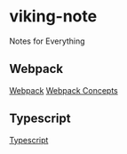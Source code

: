 # viking-note
Notes for Everything

## Webpack
[Webpack](https://github.com/weijunzhai/viking-note/tree/master/web-developing/front-end/webpack)
[Webpack Concepts](https://webpack.js.org/concepts/)

## Typescript
[Typescript](https://github.com/weijunzhai/viking-note/tree/master/web-developing/front-end/TypeScript)
